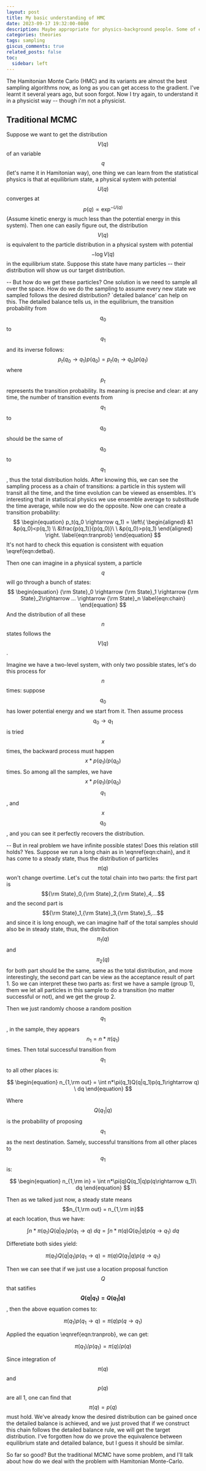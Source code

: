 ```yaml
---
layout: post
title: My basic understanding of HMC
date: 2023-09-17 19:32:00-0800
description: Maybe appropriate for physics-background people. Some of examples are imagined by myself and could be wrong.
categories: theories
tags: sampling
giscus_comments: true
related_posts: false
toc:
  sidebar: left
---
```


The Hamitonian Monte Carlo (HMC) and its variants are almost the best sampling algorithms now, as long as you can get access to the gradient. I've learnt it several years ago, but soon forgot. Now I try again, to understand it in a physicist way -- though i'm not a physicist.

## Traditional MCMC

Suppose we want to get the distribution $$V(q)$$ of an variable $$q$$ (let's name it in Hamitonian way), one thing we can learn from the statistical physics is that at equilibrium state, a physical system with potential $$U(q)$$ converges at $$p(q)\propto \exp^{-U(q)}$$ (Assume kinetic energy is much less than the potential energy in this system). Then one can easily figure out, the distribution $$V(q)$$ is equivalent to the particle distribution in a physical system with potential $$- \log V(q)$$ in the equilibrium state. Suppose this state have many particles -- their distribution will show us our target distribution.

-- But how do we get these particles? One solution is  we need to sample all over the space. How do we do the sampling to assume every new state we sampled follows the desired distribution? `detailed balance' can help on this. The detailed balance tells us, in the equilibrium, the transition probability from $$q_0$$ to $$q_1$$ and its inverse follows:
$$
\begin{equation}
  p_t(q_0 \rightarrow q_1) p(q_0) = p_t(q_1 \rightarrow q_0) p(q_1)
\label{eqn:detbal}
\end{equation}
$$
where $$p_t$$ represents the transition probability. Its meaning is precise and clear: at any time, the number of transition events from $$q_1$$ to $$q_0$$ should be the same of $$q_0$$ to $$q_1$$, thus the total distribution holds. After knowing this, we can see the sampling process as a chain of transitions: a particle in this system will transit all the time, and the time evolution can be viewed as ensembles. It's interesting that in statistical physics we use ensemble average to substitude the time average, while now we do the opposite. Now one can create a transition probability:
$$
\begin{equation}
  p_t(q_0 \rightarrow q_1) = \left\{
\begin{aligned}
&1   &p(q_0)<p(q_1) \\
&\frac{p(q_1)}{p(q_0)}\ \  &p(q_0)>p(q_1)
\end{aligned}
\right.
\label{eqn:tranprob}
\end{equation}
$$
It's not hard to check this equation is consistent with equation \eqref{eqn:detbal}.

Then one can imagine in a physical system, a particle $$q$$ will go through a bunch of states:
$$
\begin{equation}
  {\rm State}_0 \rightarrow {\rm State}_1 \rightarrow {\rm State}_2\rightarrow ... \rightarrow {\rm State}_n
\label{eqn:chain}
\end{equation}
$$
And the distribution of all these $$n$$ states follows the $$V(q)$$.

Imagine we have a two-level system, with only two possible states, let's do this process for $$n$$ times: suppose $$q_0$$ has lower potential energy and we start from it. Then assume process $$q_0 \rightarrow q_1$$ is tried $$x$$ times, the backward process must happen $$x*p(q_1)/p(q_0)$$ times. So among all the samples, we have $$x*p(q_1)/p(q_0)$$ $$q_1$$, and $$x$$ $$q_0$$, and you can see it perfectly recovers the distribution.

-- But in real problem we have infinite possible states! Does this relation still holds? Yes. Suppose we run a long chain as in \eqnref{eqn:chain}, and it has come to a steady state, thus the distribution of particles $$\pi(q)$$ won't change overtime. Let's cut the total chain into two parts: the first part is $${\rm State}_0,{\rm State}_2,{\rm State}_4,...$$ and the second part is $${\rm State}_1,{\rm State}_3,{\rm State}_5,...$$ and since it is long enough, we can imagine half of the total samples should also be in steady state, thus, the distribution $$\pi_1(q)$$ and $$\pi_2(q)$$ for both part should be the same, same as the total distribution, and more interestingly, the second part can be view as the acceptance result of part 1. So we can interpret these two parts as: first we have a sample (group 1), them we let all particles in this sample to do a transition (no matter successful or not), and we get the group 2.

Then we just randomly choose a random position $$q_1$$, in the sample, they appears $$n_1 = n*\pi(q_1)$$ times. Then total successful transition from $$q_1$$ to all other places is:

$$
\begin{equation}
  n_{1,\rm out} =  \int n*\pi(q_1)Q(q|q_1)p(q_1\rightarrow q) \ dq
\end{equation}
$$

Where $$Q(q_1|q)$$ is the probability of proposing $$q_1$$ as the next destination. Samely, successful transitions from all other places to $$q_1$$ is:

$$
\begin{equation}
  n_{1,\rm in} =  \int n*\pi(q)Q(q_1|q)p(q\rightarrow q_1)\ dq
\end{equation}
$$

Then as we talked just now, a steady state means $$n_{1,\rm out} = n_{1,\rm in}$$ at each location, thus we have:

$$
\begin{equation}
  \int n*\pi(q_1)Q(q|q_1)p(q_1\rightarrow q) \ dq = \int n*\pi(q)Q(q_1|q)p(q\rightarrow q_1)\ dq
\end{equation}
$$

Differetiate both sides yield:

$$
\begin{equation}
   \pi(q_1)Q(q|q_1)p(q_1\rightarrow q) = \pi(q)Q(q_1|q)p(q\rightarrow q_1)
\end{equation}
$$

Then we can see that if we just use a location proposal function $$Q$$ that satifies **$$Q(q|q_1)=Q(q_1|q)$$**, then the above equation comes to:

$$
\begin{equation}
   \pi(q_1)p(q_1\rightarrow q) = \pi(q)p(q\rightarrow q_1)
\end{equation}
$$

Applied the equation \eqnref{eqn:tranprob}, we can get:

$$
\begin{equation}
   \pi(q_1)/p(q_1) = \pi(q)/p(q)
\end{equation}
$$

Since integration of $$\pi(q)$$ and $$p(q)$$ are all 1, one can find that $$\pi(q) = p(q)$$ must hold. We've already know the desired distribution can be gained once the detailed balance is achieved, and we just proved that if we construct this chain follows the detailed balance rule, we will get the target distribution. I've forgotten how do we prove the equivalence between equilibrium state and detailed balance, but I guess it should be similar.

So far so good? But the traditional MCMC have some problem, and I'll talk about how do we deal with the problem with Hamitonian Monte-Carlo.
